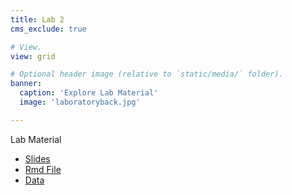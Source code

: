 ```yaml
---
title: Lab 2 
cms_exclude: true

# View.
view: grid

# Optional header image (relative to `static/media/` folder).
banner:
  caption: 'Explore Lab Material'
  image: 'laboratoryback.jpg'

---
```


Lab Material 
- [Slides](slides/health-policy.pdf)
- [Rmd File](resources/health-policy-resources.pdf)
- [Data](resources/health-policy-resources.pdf)
